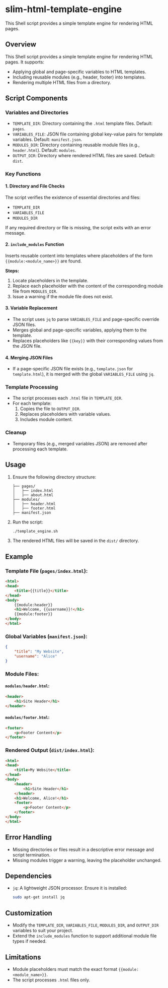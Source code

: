 # slim-html-template-engine
This Shell script provides a simple template engine for rendering HTML pages.

## Overview
This Shell script provides a simple template engine for rendering HTML pages. It supports:

- Applying global and page-specific variables to HTML templates.
- Including reusable modules (e.g., header, footer) into templates.
- Rendering multiple HTML files from a directory.

## Script Components

### Variables and Directories
- `TEMPLATE_DIR`: Directory containing the `.html` template files. Default: `pages`.
- `VARIABLES_FILE`: JSON file containing global key-value pairs for template variables. Default: `manifest.json`.
- `MODULES_DIR`: Directory containing reusable module files (e.g., `header.html`). Default: `modules`.
- `OUTPUT_DIR`: Directory where rendered HTML files are saved. Default: `dist`.

### Key Functions

#### 1. Directory and File Checks
The script verifies the existence of essential directories and files:
- `TEMPLATE_DIR`
- `VARIABLES_FILE`
- `MODULES_DIR`

If any required directory or file is missing, the script exits with an error message.

#### 2. `include_modules` Function
Inserts reusable content into templates where placeholders of the form `{{module:<module_name>}}` are found.

**Steps:**
1. Locate placeholders in the template.
2. Replace each placeholder with the content of the corresponding module file from `MODULES_DIR`.
3. Issue a warning if the module file does not exist.

#### 3. Variable Replacement
- The script uses `jq` to parse `VARIABLES_FILE` and page-specific override JSON files.
- Merges global and page-specific variables, applying them to the template.
- Replaces placeholders like `{{key}}` with their corresponding values from the JSON file.

#### 4. Merging JSON Files
- If a page-specific JSON file exists (e.g., `template.json` for `template.html`), it is merged with the global `VARIABLES_FILE` using `jq`.

### Template Processing
- The script processes each `.html` file in `TEMPLATE_DIR`.
- For each template:
  1. Copies the file to `OUTPUT_DIR`.
  2. Replaces placeholders with variable values.
  3. Includes module content.

### Cleanup
- Temporary files (e.g., merged variables JSON) are removed after processing each template.

## Usage
1. Ensure the following directory structure:
   ```
   ├── pages/
   │   ├── index.html
   │   ├── about.html
   ├── modules/
   │   ├── header.html
   │   ├── footer.html
   ├── manifest.json
   ```
2. Run the script:
   ```bash
   ./template_engine.sh
   ```
3. The rendered HTML files will be saved in the `dist/` directory.

## Example
### Template File (`pages/index.html`):
```html
<html>
<head>
    <title>{{title}}</title>
</head>
<body>
    {{module:header}}
    <h1>Welcome, {{username}}!</h1>
    {{module:footer}}
</body>
</html>
```

### Global Variables (`manifest.json`):
```json
{
    "title": "My Website",
    "username": "Alice"
}
```

### Module Files:
#### `modules/header.html`:
```html
<header>
    <h1>Site Header</h1>
</header>
```
#### `modules/footer.html`:
```html
<footer>
    <p>Footer Content</p>
</footer>
```

### Rendered Output (`dist/index.html`):
```html
<html>
<head>
    <title>My Website</title>
</head>
<body>
    <header>
        <h1>Site Header</h1>
    </header>
    <h1>Welcome, Alice!</h1>
    <footer>
        <p>Footer Content</p>
    </footer>
</body>
</html>
```

## Error Handling
- Missing directories or files result in a descriptive error message and script termination.
- Missing modules trigger a warning, leaving the placeholder unchanged.

## Dependencies
- `jq`: A lightweight JSON processor. Ensure it is installed:
  ```bash
  sudo apt-get install jq
  ```

## Customization
- Modify the `TEMPLATE_DIR`, `VARIABLES_FILE`, `MODULES_DIR`, and `OUTPUT_DIR` variables to suit your project.
- Extend the `include_modules` function to support additional module file types if needed.

## Limitations
- Module placeholders must match the exact format `{{module:<module_name>}}`.
- The script processes `.html` files only.

